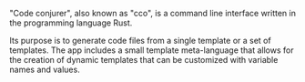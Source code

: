 "Code conjurer", also known as "cco", is a command line interface written in the programming language Rust.

Its purpose is to generate code files from a single template or a set of templates. The app includes a small template meta-language that allows for the creation of dynamic templates that can be customized with variable names and values.
